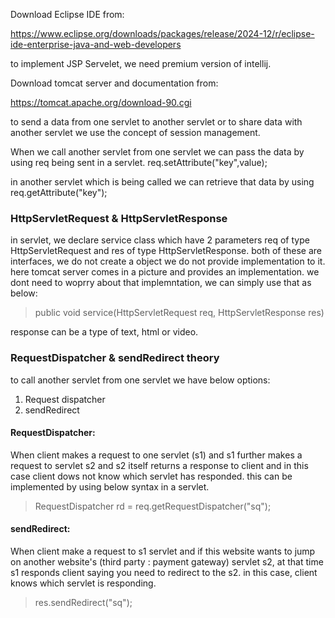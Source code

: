 
Download Eclipse IDE from:

https://www.eclipse.org/downloads/packages/release/2024-12/r/eclipse-ide-enterprise-java-and-web-developers


to implement JSP Servelet, we need premium version of intellij.


Download tomcat server and documentation from:

https://tomcat.apache.org/download-90.cgi





to send a data from one servlet to another servlet or to share data with another servlet we use the concept of session management.

When we call another servlet from one servlet we can pass the data by using req being sent in a servlet.
req.setAttribute("key",value);

in another servlet which is being called we can retrieve that data by using
req.getAttribute("key");


### HttpServletRequest & HttpServletResponse

in servlet, we declare service class which have 2 parameters req of type HttpServletRequest and res of type HttpServletResponse.
both of these are interfaces, we do not create a object we do not provide implementation to it. here tomcat server comes in a picture and provides an implementation. we dont need to woprry about that implemntation, we can simply use that as below:

> 	public void service(HttpServletRequest req, HttpServletResponse res)

response can be a type of text, html or video.


### RequestDispatcher & sendRedirect theory

to call another servlet from one servlet we have below options:

1. Request dispatcher
2. sendRedirect


#### RequestDispatcher:
When client makes a request to one servlet (s1) and s1 further makes a request to servlet s2 and s2 itself returns a response to client and in this case client dows not know which servlet has responded.
this can be implemented by using below syntax in a servlet.
> RequestDispatcher rd = req.getRequestDispatcher("sq");

#### sendRedirect:
When client make a request to s1 servlet and if this website wants to jump on another website's (third party : payment gateway) servlet s2, at that time s1 responds client saying you need to redirect to the s2.
in this case, client knows which servlet is responding.
> res.sendRedirect("sq");
